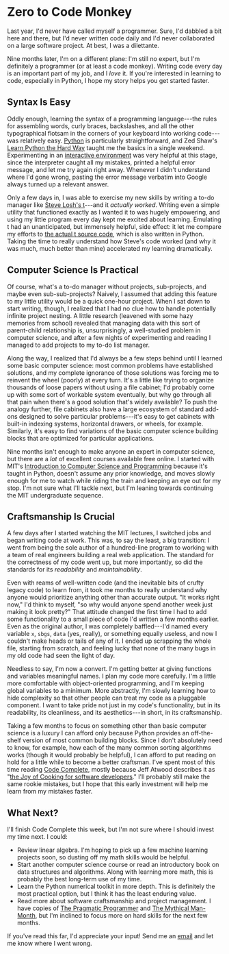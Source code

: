 # Zero to Code Monkey

Last year, I'd never have called myself a programmer. Sure, I'd dabbled a bit
here and there, but I'd never written code daily and I'd never collaborated on
a large software project. At best, I was a dilettante.

Nine months later, I'm on a different plane: I'm still no expert, but I'm
definitely a programmer (or at least a code monkey). Writing code every day is
an important part of my job, and I *love* it. If you're interested in learning
to code, especially in Python, I hope my story helps you get started faster.

## Syntax Is Easy
Oddly enough, learning the syntax of a programming language---the rules
for assembling words, curly braces, backslashes, and all the other
typographical flotsam in the corners of your keyboard into working code---was
relatively easy. [Python][] is particularly straightforward, and Zed Shaw's
[Learn Python the Hard Way][lpthw] taught me the basics in a single weekend.
Experimenting in an [interactive environment][repl.it] was very helpful at this
stage, since the interpreter caught all my mistakes, printed a helpful error
message, and let me try again right away. Whenever I didn't understand where
I'd gone wrong, pasting the error message verbatim into Google always turned up
a relevant answer.

Only a few days in, I was able to exercise my new skills by writing a to-do
manager like [Steve Losh's t][t]---and it *actually worked*.  Writing
even a simple utility that functioned exactly as I wanted it to was hugely
empowering, and using my little program every day kept me excited about
learning. Emulating t had an unanticipated, but immensely helpful, side effect:
it let me compare my efforts to [the actual t source code][t-src], which is
also written in Python. Taking the time to really understand how Steve's code
worked (and why it was much, much better than mine) accelerated my learning
dramatically.

## Computer Science Is Practical
Of course, what's a to-do manager without projects, sub-projects, and maybe
even sub-sub-projects? Naively, I assumed that adding this feature to my little
utility would be a quick one-hour project. When I sat down to start
writing, though, I realized that I had no clue how to handle potentially
infinite project nesting. A little research (leavened with some hazy memories
from school) revealed that managing data with this sort of parent-child
relationship is, unsurprisingly, a well-studied problem in computer science,
and after a few nights of experimenting and reading I managed to add projects
to my to-do list manager.

Along the way, I realized that I'd always be a few steps behind until I learned
some basic computer science: most common problems have established solutions,
and my complete ignorance of those solutions was forcing me to reinvent the
wheel (poorly) at every turn. It's a little like trying to organize thousands
of loose papers without using a file cabinet; I'd probably come up with some
sort of workable system eventually, but why go through all that pain when
there's a good solution that's widely available? To push the analogy
further, file cabinets also have a large ecosystem of standard add-ons
designed to solve particular problems---it's easy to get cabinets with
built-in indexing systems, horizontal drawers, or wheels, for example.
Similarly, it's easy to find variations of the basic computer science building
blocks that are optimized for particular applications.

Nine months isn't enough to make anyone an expert in computer science, but
there are a *lot* of excellent courses available free online. I started with
MIT's [Introduction to Computer Science and Programming][mit6.00] because it's
taught in Python, doesn't assume any prior knowledge, and moves slowly enough
for me to watch while riding the train and keeping an eye out for my stop. I'm
not sure what I'll tackle next, but I'm leaning towards continuing the MIT
undergraduate sequence.

## Craftsmanship Is Crucial

A few days after I started watching the MIT lectures, I switched jobs and began
writing code at work. This was, to say the least, a big transition: I went from
being the sole author of a hundred-line program to working with a team of real
engineers building a real web application. The standard for the correctness of
my code went up, but more importantly, so did the standards for its
*readability* and *maintainability*.

Even with reams of well-written code (and the inevitable bits of crufty legacy
code) to learn from, it took me months to really understand why anyone would
prioritize anything other than accurate output. "It works right now," I'd think to
myself, "so why would anyone spend another week just making it look pretty?"
That attitude changed the first time I had to add some functionality to a small
piece of code I'd written a few months earlier. Even as the original author, I
was completely baffled---I'd named every variable ``x``, ``sbgs``,
``data`` (yes, really), or something equally useless, and now I couldn't make
heads or tails of any of it. I ended up scrapping the whole file, starting from
scratch, and feeling lucky that none of the many bugs in my old code had seen
the light of day.

Needless to say, I'm now a convert. I'm getting better at giving functions and
variables meaningful names. I plan my code more carefully. I'm a little more
comfortable with object-oriented programming, and I'm keeping global variables
to a minimum. More abstractly, I'm slowly learning how to hide complexity so
that other people can treat my code as a pluggable component. I want to take
pride not just in my code's functionality, but in its readability, its
cleanliness, and its aesthetics---in short, in its craftsmanship.

Taking a few months to focus on something other than basic computer science is
a luxury I can afford only because Python provides an off-the-shelf version of
most common building blocks. Since I don't absolutely need to know, for
example, how each of the many common sorting algorithms works (though it would
probably be helpful), I can afford to put reading on hold for a little while to
become a better craftsman. I've spent most of this time reading [Code
Complete][], mostly because Jeff Atwood describes it as "[the Joy of Cooking
for software developers][codinghorror]." I'll probably still make the same
rookie mistakes, but I hope that this early investment will help me learn from
my mistakes faster.

## What Next?
I'll finish Code Complete this week, but I'm not sure where I should invest my
time next. I could:

* Review linear algebra. I'm hoping to pick up a few machine learning projects
  soon, so dusting off my math skills would be helpful.
* Start another computer science course or read an introductory book on data
  structures and algorithms. Along with learning more math, this is probably
  the best long-term use of my time.
* Learn the Python numerical toolkit in more depth. This is definitely the most
  practical option, but I think it has the least enduring value.
* Read more about software craftsmanship and project management. I have copies
  of [The Pragmatic Programmer][] and [The Mythical Man-Month][], but I'm
  inclined to focus more on hard skills for the next few months.

If you've read this far, I'd appreciate your input! Send me an
[email](mailto:akshay@akshayshah.org) and let me know where I went wrong.

[LaTeX]: http://nitens.org/taraborelli/latex "The Beauty of LaTeX"
[Python]: http://www.python.org/about/
[lpthw]: http://learnpythonthehardway.org/
[repl.it]: http://repl.it/ "repl.it"
[Ruby]: http://www.ruby-lang.org/en/documentation/quickstart/ "Ruby Quickstart"
[Perl]: http://learn.perl.org/first_steps/ "Perl First Steps"
[t]: http://stevelosh.com/projects/t/
[t-src]: https://bitbucket.org/sjl/t/src/
[mit6.00]: http://ocw.mit.edu/courses/electrical-engineering-and-computer-science/6-00-introduction-to-computer-science-and-programming-fall-2008/
[Code Complete]: http://www.amazon.com/Code-Complete-Practical-Handbook-Construction/dp/0735619670
[codinghorror]: http://www.codinghorror.com/blog/2004/02/recommended-reading-for-developers.html
[The Pragmatic Programmer]: http://pragprog.com/book/tpp/the-pragmatic-programmer
[The Mythical Man-Month]: http://www.amazon.com/The-Mythical-Man-Month-Engineering-Anniversary/dp/0201835959
